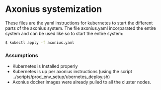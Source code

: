 # Axonius systemization

These files are the yaml instructions for kubernetes to start the different parts of the axonius system.
The file axonius.yaml incorparated the entire system and can be used like so to start the entire system:
```sh
$ kubectl apply -f axonius.yaml
```

### Assumptions
* Kubernetes is Installed properly
* Kubernetes is up per axonius instructions (using the script ../scripts/prod_env_setup/ubernetes_deploy.sh)
* Axonius docker images were already pulled to all the cluster nodes.
